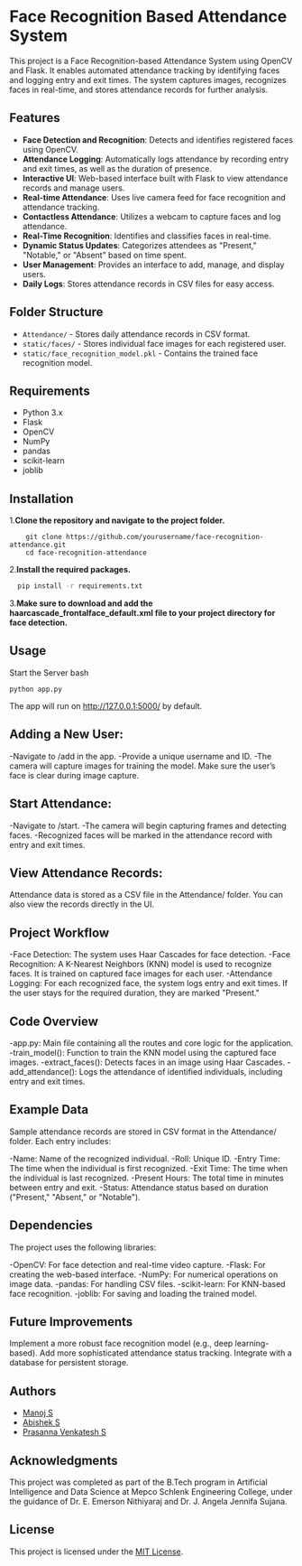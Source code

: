 # Face Recognition Based Attendance System
This project is a Face Recognition-based Attendance System using OpenCV and Flask. It enables automated attendance tracking by identifying faces and logging entry and exit times. The system captures images, recognizes faces in real-time, and stores attendance records for further analysis.

## Features
- **Face Detection and Recognition**: Detects and identifies registered faces using OpenCV.
- **Attendance Logging**: Automatically logs attendance by recording entry and exit times, as well as the duration of presence.
- **Interactive UI**: Web-based interface built with Flask to view attendance records and manage users.
- **Real-time Attendance**: Uses live camera feed for face recognition and attendance tracking.
- **Contactless Attendance**: Utilizes a webcam to capture faces and log attendance.
- **Real-Time Recognition**: Identifies and classifies faces in real-time.
- **Dynamic Status Updates**: Categorizes attendees as "Present," "Notable," or "Absent" based on time spent.
- **User Management**: Provides an interface to add, manage, and display users.
- **Daily Logs**: Stores attendance records in CSV files for easy access.

## Folder Structure
- `Attendance/` - Stores daily attendance records in CSV format.
- `static/faces/` - Stores individual face images for each registered user.
- `static/face_recognition_model.pkl` - Contains the trained face recognition model.


## Requirements
- Python 3.x
- Flask
- OpenCV
- NumPy
- pandas
- scikit-learn
- joblib

## Installation
1.**Clone the repository and navigate to the project folder.**
  ```
      git clone https://github.com/yourusername/face-recognition-attendance.git
      cd face-recognition-attendance
```
2.**Install the required packages.**

  ```bash
    pip install -r requirements.txt
  ```

3.**Make sure to download and add the haarcascade_frontalface_default.xml file to your project directory for face detection.**

## Usage
Start the Server
bash
```
python app.py
```
The app will run on http://127.0.0.1:5000/ by default.

## Adding a New User:

-Navigate to /add in the app.
-Provide a unique username and ID.
-The camera will capture images for training the model. Make sure the user’s face is clear during image capture.

## Start Attendance:
-Navigate to /start.
-The camera will begin capturing frames and detecting faces.
-Recognized faces will be marked in the attendance record with entry and exit times.

## View Attendance Records:

Attendance data is stored as a CSV file in the Attendance/ folder.
You can also view the records directly in the UI.

## Project Workflow
-Face Detection: The system uses Haar Cascades for face detection.
-Face Recognition: A K-Nearest Neighbors (KNN) model is used to recognize faces. It is trained on captured face images for each user.
-Attendance Logging: For each recognized face, the system logs entry and exit times. If the user stays for the required duration, they are marked "Present."


## Code Overview
-app.py: Main file containing all the routes and core logic for the application.
-train_model(): Function to train the KNN model using the captured face images.
-extract_faces(): Detects faces in an image using Haar Cascades.
-add_attendance(): Logs the attendance of identified individuals, including entry and exit times.


## Example Data
Sample attendance records are stored in CSV format in the Attendance/ folder. Each entry includes:

-Name: Name of the recognized individual.
-Roll: Unique ID.
-Entry Time: The time when the individual is first recognized.
-Exit Time: The time when the individual is last recognized.
-Present Hours: The total time in minutes between entry and exit.
-Status: Attendance status based on duration ("Present," "Absent," or "Notable").


## Dependencies
The project uses the following libraries:

-OpenCV: For face detection and real-time video capture.
-Flask: For creating the web-based interface.
-NumPy: For numerical operations on image data.
-pandas: For handling CSV files.
-scikit-learn: For KNN-based face recognition.
-joblib: For saving and loading the trained model.


## Future Improvements
Implement a more robust face recognition model (e.g., deep learning-based).
Add more sophisticated attendance status tracking.
Integrate with a database for persistent storage.

## Authors
- [Manoj S](https://github.com/Jonam-2004)
- [Abishek S](https://github.com/Abishek9342)
- [Prasanna Venkatesh S](https://github.com/anna123venkat)

## Acknowledgments
This project was completed as part of the B.Tech program in Artificial Intelligence and Data Science at Mepco Schlenk Engineering College, under the guidance of Dr. E. Emerson Nithiyaraj and Dr. J. Angela Jennifa Sujana.

## License
This project is licensed under the [MIT License](LICENSE).
